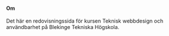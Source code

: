 #### Om

Det här en redovisningssida för kursen Teknisk webbdesign och användbarhet på Blekinge Tekniska Högskola.
